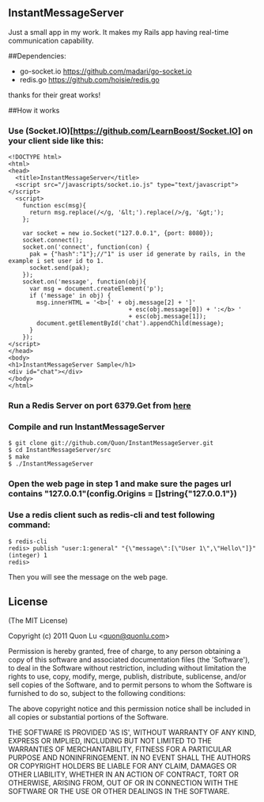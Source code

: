 ## InstantMessageServer

Just a small app in my work.
It makes my Rails app having real-time communication capability.

##Dependencies:

* go-socket.io https://github.com/madari/go-socket.io
* redis.go https://github.com/hoisie/redis.go

thanks for their great works!

##How it works

### Use (Socket.IO)[https://github.com/LearnBoost/Socket.IO] on your client side like this:

    <!DOCTYPE html>
    <html>
    <head>
      <title>InstantMessageServer</title>
      <script src="/javascripts/socket.io.js" type="text/javascript"></script> 
      <script> 
        function esc(msg){
          return msg.replace(/</g, '&lt;').replace(/>/g, '&gt;');
        };
              
        var socket = new io.Socket("127.0.0.1", {port: 8080});
        socket.connect();
        socket.on('connect', function(con) {
          pak = {"hash":"1"};//"1" is user id generate by rails, in the example i set user id to 1.
          socket.send(pak);
        });
        socket.on('message', function(obj){
          var msg = document.createElement('p');
          if ('message' in obj) {
            msg.innerHTML = '<b>[' + obj.message[2] + ']'
                                      + esc(obj.message[0]) + ':</b> ' 
                                      + esc(obj.message[1]);
            document.getElementById('chat').appendChild(message);
          }
        });
    </script> 
    </head>
    <body>
    <h1>InstantMessageServer Sample</h1> 
    <div id="chat"></div> 
    </body>
    </html>

### Run a Redis Server on port 6379.Get from [here](http://redis.io)

### Compile and run InstantMessageServer

    $ git clone git://github.com/Quon/InstantMessageServer.git
    $ cd InstantMessageServer/src
    $ make
    $ ./InstantMessageServer
    
### Open the web page  in step 1 and make sure the pages url contains "127.0.0.1"(config.Origins = []string{"127.0.0.1"})
    
### Use a redis client such as redis-cli and test following command:

    $ redis-cli
    redis> publish "user:1:general" "{\"message\":[\"User 1\",\"Hello\"]}"
    (integer) 1
    redis>
    
    
Then you will see the message on the web page.
    
## License 

(The MIT License)

Copyright (c) 2011 Quon Lu &lt;quon@quonlu.com&gt;

Permission is hereby granted, free of charge, to any person obtaining
a copy of this software and associated documentation files (the
'Software'), to deal in the Software without restriction, including
without limitation the rights to use, copy, modify, merge, publish,
distribute, sublicense, and/or sell copies of the Software, and to
permit persons to whom the Software is furnished to do so, subject to
the following conditions:

The above copyright notice and this permission notice shall be
included in all copies or substantial portions of the Software.

THE SOFTWARE IS PROVIDED 'AS IS', WITHOUT WARRANTY OF ANY KIND,
EXPRESS OR IMPLIED, INCLUDING BUT NOT LIMITED TO THE WARRANTIES OF
MERCHANTABILITY, FITNESS FOR A PARTICULAR PURPOSE AND NONINFRINGEMENT.
IN NO EVENT SHALL THE AUTHORS OR COPYRIGHT HOLDERS BE LIABLE FOR ANY
CLAIM, DAMAGES OR OTHER LIABILITY, WHETHER IN AN ACTION OF CONTRACT,
TORT OR OTHERWISE, ARISING FROM, OUT OF OR IN CONNECTION WITH THE
SOFTWARE OR THE USE OR OTHER DEALINGS IN THE SOFTWARE.

